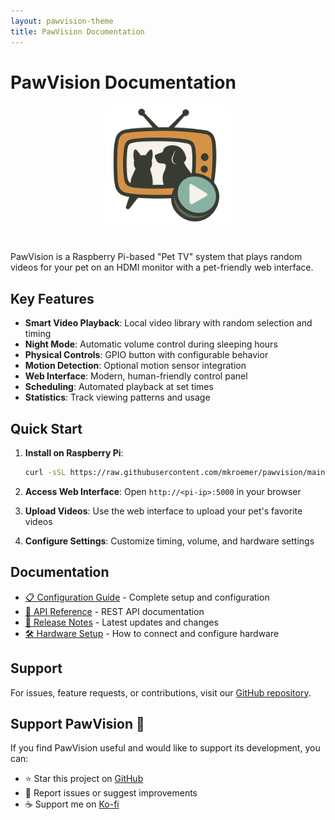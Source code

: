 ```yaml
---
layout: pawvision-theme
title: PawVision Documentation
---
```

# PawVision Documentation

<div style="text-align: center; margin-bottom: 2rem;">
  <img src="pawvision.png" alt="PawVision Logo" height="200"/>
</div>

PawVision is a Raspberry Pi-based "Pet TV" system that plays random videos for your pet on an HDMI monitor with a pet-friendly web interface.

## Key Features

- **Smart Video Playback**: Local video library with random selection and timing
- **Night Mode**: Automatic volume control during sleeping hours
- **Physical Controls**: GPIO button with configurable behavior
- **Motion Detection**: Optional motion sensor integration
- **Web Interface**: Modern, human-friendly control panel
- **Scheduling**: Automated playback at set times
- **Statistics**: Track viewing patterns and usage

## Quick Start

1. **Install on Raspberry Pi**:

   ```bash
   curl -sSL https://raw.githubusercontent.com/mkroemer/pawvision/main/install.sh | bash
   ```
2. **Access Web Interface**:
   Open `http://<pi-ip>:5000` in your browser
3. **Upload Videos**:
   Use the web interface to upload your pet's favorite videos
4. **Configure Settings**:
   Customize timing, volume, and hardware settings

## Documentation

- [📋 Configuration Guide](configuration.html) - Complete setup and configuration
- [🔌 API Reference](api.html) - REST API documentation
- [📝 Release Notes](releases.html) - Latest updates and changes
- [🛠️ Hardware Setup](hardware.md) - How to connect and configure hardware

## Support

For issues, feature requests, or contributions, visit our [GitHub repository](https://github.com/mkroemer/PawVision).

## Support PawVision 💖

If you find PawVision useful and would like to support its development, you can:

- ⭐ Star this project on [GitHub](https://github.com/mkroemer/PawVision)
- 🐛 Report issues or suggest improvements
- ☕ Support me on [Ko-fi](https://ko-fi.com/S6S41AWBB8)

